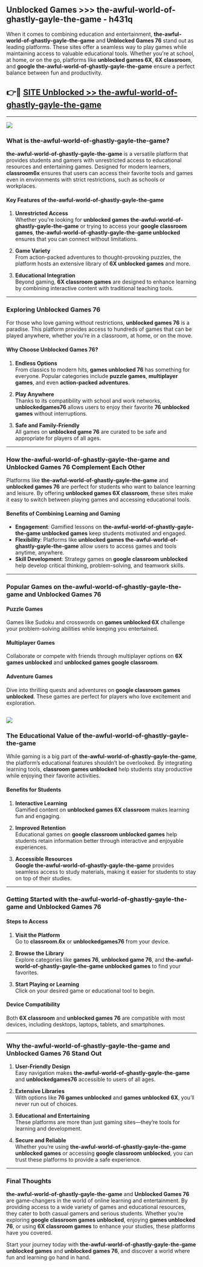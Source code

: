 ## Unblocked Games >>> the-awful-world-of-ghastly-gayle-the-game - h431q 

When it comes to combining education and entertainment, **the-awful-world-of-ghastly-gayle-the-game** and **Unblocked Games 76** stand out as leading platforms. These sites offer a seamless way to play games while maintaining access to valuable educational tools. Whether you're at school, at home, or on the go, platforms like **unblocked games 6X**, **6X classroom**, and **google the-awful-world-of-ghastly-gayle-the-game** ensure a perfect balance between fun and productivity.
## 👉🔴 [SITE Unblocked >> the-awful-world-of-ghastly-gayle-the-game](http://premium.freeplayer.one?title=the-awful-world-of-ghastly-gayle-the-game&ref=22JU)
---
<a href="http://premium.freeplayer.one?title=the-awful-world-of-ghastly-gayle-the-game&ref=22JU/"><img src="https://github.com/user-attachments/assets/438f12ca-57a4-47a3-8ead-c64da593a1e5"/></a>
### What is the-awful-world-of-ghastly-gayle-the-game?  

**the-awful-world-of-ghastly-gayle-the-game** is a versatile platform that provides students and gamers with unrestricted access to educational resources and entertaining games. Designed for modern learners, **classroom6x** ensures that users can access their favorite tools and games even in environments with strict restrictions, such as schools or workplaces.  

#### Key Features of the-awful-world-of-ghastly-gayle-the-game  

1. **Unrestricted Access**  
   Whether you're looking for **unblocked games the-awful-world-of-ghastly-gayle-the-game** or trying to access your **google classroom games**, **the-awful-world-of-ghastly-gayle-the-game unblocked** ensures that you can connect without limitations.  

2. **Game Variety**  
   From action-packed adventures to thought-provoking puzzles, the platform hosts an extensive library of **6X unblocked games** and more.  

3. **Educational Integration**  
   Beyond gaming, **6X classroom games** are designed to enhance learning by combining interactive content with traditional teaching tools.  



---

### Exploring Unblocked Games 76  

For those who love gaming without restrictions, **unblocked games 76** is a paradise. This platform provides access to hundreds of games that can be played anywhere, whether you're in a classroom, at home, or on the move.  

#### Why Choose Unblocked Games 76?  

1. **Endless Options**  
   From classics to modern hits, **games unblocked 76** has something for everyone. Popular categories include **puzzle games**, **multiplayer games**, and even **action-packed adventures**.  

2. **Play Anywhere**  
   Thanks to its compatibility with school and work networks, **unblockedgames76** allows users to enjoy their favorite **76 unblocked games** without interruptions.  

3. **Safe and Family-Friendly**  
   All games on **unblocked game 76** are curated to be safe and appropriate for players of all ages.  

---

### How the-awful-world-of-ghastly-gayle-the-game and Unblocked Games 76 Complement Each Other  

Platforms like **the-awful-world-of-ghastly-gayle-the-game** and **unblocked games 76** are perfect for students who want to balance learning and leisure. By offering **unblocked games 6X classroom**, these sites make it easy to switch between playing games and accessing educational tools.  

#### Benefits of Combining Learning and Gaming  

- **Engagement**: Gamified lessons on **the-awful-world-of-ghastly-gayle-the-game unblocked games** keep students motivated and engaged.  
- **Flexibility**: Platforms like **unblocked games the-awful-world-of-ghastly-gayle-the-game** allow users to access games and tools anytime, anywhere.  
- **Skill Development**: Strategy games on **google classroom unblocked** help develop critical thinking, problem-solving, and teamwork skills.  

---

### Popular Games on the-awful-world-of-ghastly-gayle-the-game and Unblocked Games 76  

#### Puzzle Games  

Games like Sudoku and crosswords on **games unblocked 6X** challenge your problem-solving abilities while keeping you entertained.  

#### Multiplayer Games  

Collaborate or compete with friends through multiplayer options on **6X games unblocked** and **unblocked games google classroom**.  

#### Adventure Games  

Dive into thrilling quests and adventures on **google classroom games unblocked**. These games are perfect for players who love excitement and exploration.  

<a href="http://download.freeplayer.one?title=the-awful-world-of-ghastly-gayle-the-game&ref=23D/"><img src="https://github.com/user-attachments/assets/fe0c3e91-c8e1-489c-acf0-e2f614c12fb8"/></a>
---

### The Educational Value of the-awful-world-of-ghastly-gayle-the-game  

While gaming is a big part of **the-awful-world-of-ghastly-gayle-the-game**, the platform’s educational features shouldn’t be overlooked. By integrating learning tools, **classroom games unblocked** help students stay productive while enjoying their favorite activities.  

#### Benefits for Students  

1. **Interactive Learning**  
   Gamified content on **unblocked games 6X classroom** makes learning fun and engaging.  

2. **Improved Retention**  
   Educational games on **google classroom unblocked games** help students retain information better through interactive and enjoyable experiences.  

3. **Accessible Resources**  
   **Google the-awful-world-of-ghastly-gayle-the-game** provides seamless access to study materials, making it easier for students to stay on top of their studies.  

---

### Getting Started with the-awful-world-of-ghastly-gayle-the-game and Unblocked Games 76  

#### Steps to Access  

1. **Visit the Platform**  
   Go to **classroom.6x** or **unblockedgames76** from your device.  

2. **Browse the Library**  
   Explore categories like **games 76**, **unblocked game 76**, and **the-awful-world-of-ghastly-gayle-the-game unblocked games** to find your favorites.  

3. **Start Playing or Learning**  
   Click on your desired game or educational tool to begin.  

#### Device Compatibility  

Both **6X classroom** and **unblocked games 76** are compatible with most devices, including desktops, laptops, tablets, and smartphones.  

---

### Why the-awful-world-of-ghastly-gayle-the-game and Unblocked Games 76 Stand Out  

1. **User-Friendly Design**  
   Easy navigation makes **the-awful-world-of-ghastly-gayle-the-game** and **unblockedgames76** accessible to users of all ages.  

2. **Extensive Libraries**  
   With options like **76 games unblocked** and **games unblocked 6X**, you’ll never run out of choices.  

3. **Educational and Entertaining**  
   These platforms are more than just gaming sites—they’re tools for learning and development.  

4. **Secure and Reliable**  
   Whether you’re using **the-awful-world-of-ghastly-gayle-the-game unblocked games** or accessing **google classroom unblocked**, you can trust these platforms to provide a safe experience.  

---

### Final Thoughts  

**the-awful-world-of-ghastly-gayle-the-game** and **Unblocked Games 76** are game-changers in the world of online learning and entertainment. By providing access to a wide variety of games and educational resources, they cater to both casual gamers and serious students. Whether you’re exploring **google classroom games unblocked**, enjoying **games unblocked 76**, or using **6X classroom games** to enhance your studies, these platforms have you covered.  

Start your journey today with **the-awful-world-of-ghastly-gayle-the-game unblocked games** and **unblocked games 76**, and discover a world where fun and learning go hand in hand.  
